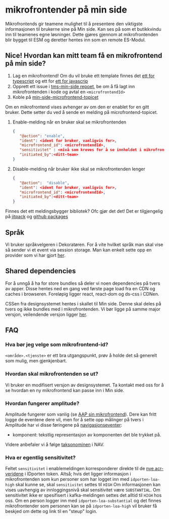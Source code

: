 # mikrofrontender på min side

Mikrofrontends gir teamene mulighet til å presentere den viktigste informasjonen til brukerne sine på Min side. Kan ses
på som et butikkvindu inn til teamenes egne løsninger. Dette gjøres gjennom at mikrofrontenden blir bygget til ESM og 
deretter hentes inn som en remote ES-Modul.

## Nice! Hvordan kan mitt team få en mikrofrontend på min side?

1. Lag en mikrofrontend! Om du vil bruke ett template finnes
   det [ett for typescript](https://github.com/navikt/tms-mikrofrontend-template-vitets) og ett for
   [ett for javascrip](https://github.com/navikt/tms-mikrofrontend-template-vitejs)
2. Opprett ett issue i [tms-min-side repoet](https://github.com/navikt/tms-min-side), be om å få lagt inn
   mikrofrontenden i kode og avtal en `<microfrontendId>`
3. Koble på [min-side-microfrontend-topicet](https://github.com/navikt/min-side-microfrontend-topic-iac)

Om en mikrofrontend vises avhenger av om den er enablet for en gitt bruker. Dette setter du ved å sende en melding på
microfrontend-topicet.

1. Enable-melding når en bruker skal se mikrofrontenden
   ```json
   {
      "@action": "enable",
      "ident": <ident for bruker, vanligvis fnr>,
      "microfrontend_id": <microfrontendId>,
      "sensitivitet" : <nivå som kreves for å se innholdet i mikrofrontenden, gyldige verdier: SUBSTANTIAL og HIGH>,
      "initiated_by":<ditt-team>
   }
   ```
2. Disable-melding når bruker ikke skal se mikrofrontenden lenger
   ```json
   {
      "@action":  "disable",
      "ident": <ident for bruker, vanligvis fnr>,
      "microfrontend_id": <microfrontendId>,
      "initiated_by":<ditt-team>
   }
   ```

Finnes det ett meldingsbygger bibliotek? Ofc gjør det det! Det er tilgjengelig på [jitpack](https://jitpack.io/#navikt/tms-mikrofrontend-selector) og [github packages](https://github.com/navikt/tms-mikrofrontend-selector/packages/1875650)


## Språk
Vi bruker språkvelgeren i Dekoratøren. For å vite hvilket språk man skal vise så sender vi et event via session storage.
Man kan enkelt sette opp en provider som vi har gjort [her](https://github.com/navikt/tms-utkast-mikrofrontend/blob/main/src/provider/LanguageProvider.tsx).

## Shared dependencies
For å unngå å ha for store bundles så deler vi noen dependencies på tvers av apper. Disse hentes ned en gang ved første
page load fra en CDN og caches i browseren. Foreløpig ligger react, react-dom og ds-css i CDNen.

CSSen fra designsystemet hentes i skallet til Min side. Denne skal deles på tvers og ikke bundles med i mikrofrontenden. 
Vi bør ligge på samme major versjon, veilendende versjon ligger [her](https://github.com/navikt/tms-min-side/blob/main/index.html).

## FAQ

### Hva bør jeg velge som mikrofrontend-id?
`<område>.<tjenste>` er ett bra utgangspunkt, prøv å holde det så generelt som mulig, men gjenkjenbart.

### Hvordan skal mikrofrontenden se ut?
Vi bruker en modifisert versjon av designsystemet. Ta kontakt med oss for å se hvordan en ny mikrofrontend kan passe inn
i Min side.

### Hvordan fungerer amplitude?

Amplitude fungerer som vanlig (se [AAP sin mikrofrontend](https://github.com/navikt/aap-min-side-microfrontend/blob/main/src/utils/amplitude.ts)). 
Dere kan fritt logge de eventene dere vil, men for å sette opp målinger på tvers i Amplitude har vi disse føringene 
på [navigasjonseventer](https://github.com/navikt/analytics-taxonomy/tree/main/events/navigere):
- komponent: tekstlig representasjon av komponenten det ble trykket på.

Videre anbefaler vi å følge [taksonominen](https://github.com/navikt/analytics-taxonomy) i NAV.

### Hva er egentlig sensitivitet?
Feltet `sensitivitet` i enablemeldingen  korresponderer direkte til de [nye acr-veridene](https://docs.digdir.no/docs/idporten/oidc/oidc_protocol_id_token#acr-values) i IDporten token. 
Altså; hvis det ligger informasjon i mikrofrontenden som kun personer som har logget inn med `idporten-loa-high` skal kunne se, skal `sensitivitet` settes til `HIGH` Om informasjonen
kan vises uavhengig av innloggingsnivå skal sensitivitet være `SUBSTANTIAL`.
Om sensitivitet ikke er spesifisert i kafka-meldingen settes det alltid til `HIGH` hos oss.
Om en person logger inn med `idporten-loa-substantial` og det finnes mikrofrontender som personen kan se på `idporten-loa-high` vil bruker få beskjed om dette og link til en "steup"
login.


